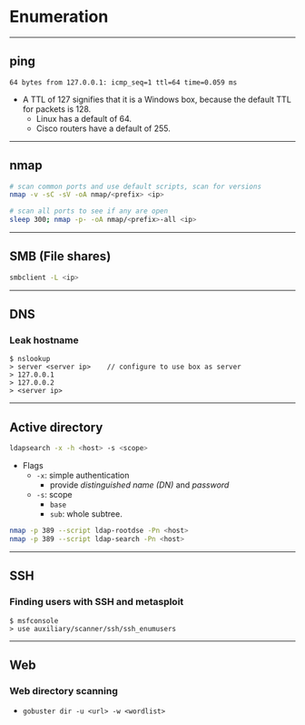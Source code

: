 # Enumeration

---

## ping
```
64 bytes from 127.0.0.1: icmp_seq=1 ttl=64 time=0.059 ms
```

- A TTL of 127 signifies that it is a Windows box, because the default TTL for packets is 128.
  - Linux has a default of 64.
  - Cisco routers have a default of 255.

---

## nmap
```bash
# scan common ports and use default scripts, scan for versions
nmap -v -sC -sV -oA nmap/<prefix> <ip>

# scan all ports to see if any are open
sleep 300; nmap -p- -oA nmap/<prefix>-all <ip>
```

---

## SMB (File shares)
```bash
smbclient -L <ip>
```

---

## DNS

### Leak hostname
```
$ nslookup
> server <server ip>    // configure to use box as server
> 127.0.0.1
> 127.0.0.2
> <server ip>
```

---

## Active directory
```bash
ldapsearch -x -h <host> -s <scope>
```

- Flags
  - `-x`: simple authentication
    - provide _distinguished name (DN)_ and _password_
  - `-s`: scope
    - `base`
    - `sub`: whole subtree.

```bash
nmap -p 389 --script ldap-rootdse -Pn <host>
nmap -p 389 --script ldap-search -Pn <host>
```

---

## SSH

### Finding users with SSH and metasploit
```
$ msfconsole
> use auxiliary/scanner/ssh/ssh_enumusers
```

---

## Web

### Web directory scanning
- `gobuster dir -u <url> -w <wordlist>`